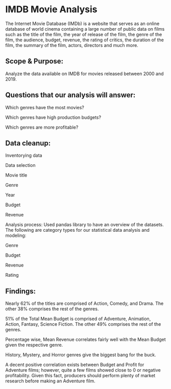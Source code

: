# IMDB Movie Analysis
The Internet Movie Database (IMDb) is a website that serves as an online database of world cinema containing a large number of public data on films such as the title of the film, the year of release of the film, the genre of the film, the audience, budget, revenue, the rating of critics, the duration of the film, the summary of the film, actors, directors and much more.

## Scope & Purpose:
Analyze the data available on IMDB for movies released between 2000 and 2019.

## Questions that our analysis will answer:
Which genres have the most movies?


Which genres have high production budgets?


Which genres are more profitable?

## Data cleanup:
Inventorying data

Data selection

Movie title

Genre

Year

Budget

Revenue




Analysis process: Used pandas library to have an overview of the datasets.  The following are category types for our statistical data analysis and modeling:

Genre

Budget

Revenue

Rating

## Findings:

Nearly 62% of the titles are comprised of Action, Comedy, and Drama. The other 38% comprises the rest of the genres.


51% of the Total Mean Budget is comprised of Adventure, Animation, Action, Fantasy, Science Fiction. The other 49% comprises the rest of the genres.


Percentage wise, Mean Revenue correlates fairly well with the Mean Budget given the respective genre.


History, Mystery, and Horror genres give the biggest  bang for the buck.


A decent positive correlation exists between Budget and Profit for Adventure films; however, quite a few films showed close to 0 or negative profitability. Given this fact, producers should perform plenty of market research before making an Adventure film.





